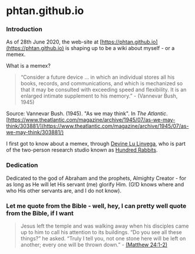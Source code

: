 phtan.github.io
===============

### Introduction

As of 28th June 2020, the web-site at 
[https://phtan.github.io](https://phtan.github.io) is shaping up to be
a wiki about myself - or a memex.

What is a memex?

> “Consider a future device …  in which an individual stores all his 
books, records, and communications, and which is mechanized so that it 
may be consulted with exceeding speed and flexibility. It is an 
enlarged intimate supplement to his memory.” - (Vannevar Bush, 1945)

Source: Vannevar Bush. (1945). "As we may think". In *The Atlantic*. 
[https://www.theatlantic.com/magazine/archive/1945/07/as-we-may-think/303881/](https://www.theatlantic.com/magazine/archive/1945/07/as-we-may-think/303881/)

I first got to know about a memex, through 
[Devine Lu Linvega](https://xxiivv.com/), who is part of the two-person
research studio known as [Hundred Rabbits](https://100r.co/).

### Dedication

Dedicated to the god of Abraham and the prophets, Almighty Creator - for 
as long as He will let His servant (me) glorify Him. (G!D knows where and 
who His other servants are, and I do not know).

### Let me quote from the Bible - well, hey, I can pretty well quote from the Bible, if I want

> Jesus left the temple and was walking away when his disciples came up 
to him to call his attention to its buildings. “Do you see all these 
things?” he asked. “Truly I tell you, not one stone here will be left 
on another; every one will be thrown down.” - 
[(Matthew 24:1-2)](https://www.biblegateway.com/passage/?search=Matthew%2024:1-2)



